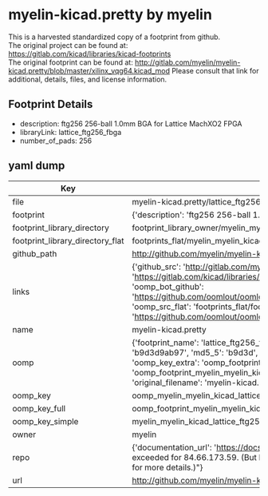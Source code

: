 # myelin-kicad.pretty by myelin  
This is a harvested standardized copy of a footprint from github.  
The original project can be found at:  
https://gitlab.com/kicad/libraries/kicad-footprints  
The original footprint can be found at:
http://gitlab.com/myelin/myelin-kicad.pretty/blob/master/xilinx_vqg64.kicad_mod
Please consult that link for additional, details, files, and license information.  
## Footprint Details
* description: ftg256 256-ball 1.0mm BGA for Lattice MachXO2 FPGA  
* libraryLink: lattice_ftg256_fbga  
* number_of_pads: 256  
## yaml dump  
| Key | Value |  
| --- | --- |  
| file | myelin-kicad.pretty/lattice_ftg256_fbga.kicad_mod |  
| footprint | {'description': 'ftg256 256-ball 1.0mm BGA for Lattice MachXO2 FPGA', 'libraryLink': 'lattice_ftg256_fbga', 'number_of_pads': 256} |  
| footprint_library_directory | footprint_library_owner/myelin_myelin-kicad.pretty |  
| footprint_library_directory_flat | footprints_flat/myelin_myelin_kicad_lattice_ftg256_fbga/working |  
| github_path | http://github.com/myelin/myelin-kicad.pretty/blob/master/lattice_ftg256_fbga.kicad_mod |  
| links | {'github_src': 'http://gitlab.com/myelin/myelin-kicad.pretty/blob/master/xilinx_vqg64.kicad_mod', 'github_src_repo': 'https://gitlab.com/kicad/libraries/kicad-footprints', 'oomp_bot': 'footprints/myelin_myelin_kicad_lattice_ftg256_fbga/working', 'oomp_bot_github': 'https://github.com/oomlout/oomlout_oomp_footprint_bot/tree/main/footprints/myelin_myelin_kicad_lattice_ftg256_fbga/working', 'oomp_src_flat': 'footprints_flat/footprints_flat/myelin_myelin_kicad_lattice_ftg256_fbga/working', 'oomp_src_flat_github': 'https://github.com/oomlout/oomlout_oomp_footprint_src/tree/main/footprints_flat/myelin_myelin_kicad_lattice_ftg256_fbga/working'} |  
| name | myelin-kicad.pretty |  
| oomp | {'footprint_name': 'lattice_ftg256_fbga', 'library_name': 'myelin_kicad', 'md5': 'b9d3d9ab973358d2ae22d22d3fc2ba6f', 'md5_10': 'b9d3d9ab97', 'md5_5': 'b9d3d', 'md5_6': 'b9d3d9', 'oomp_key': 'oomp_myelin_myelin_kicad_lattice_ftg256_fbga', 'oomp_key_extra': 'oomp_footprint_myelin_myelin_kicad_lattice_ftg256_fbga', 'oomp_key_full': 'oomp_footprint_myelin_myelin_kicad_lattice_ftg256_fbga_b9d3d9', 'oomp_key_simple': 'myelin_myelin_kicad_lattice_ftg256_fbga', 'original_filename': 'myelin-kicad.pretty/lattice_ftg256_fbga.kicad_mod', 'owner_name': 'myelin'} |  
| oomp_key | oomp_myelin_myelin_kicad_lattice_ftg256_fbga |  
| oomp_key_full | oomp_footprint_myelin_myelin_kicad_lattice_ftg256_fbga |  
| oomp_key_simple | myelin_myelin_kicad_lattice_ftg256_fbga |  
| owner | myelin |  
| repo | {'documentation_url': 'https://docs.github.com/rest/overview/resources-in-the-rest-api#rate-limiting', 'message': "API rate limit exceeded for 84.66.173.59. (But here's the good news: Authenticated requests get a higher rate limit. Check out the documentation for more details.)"} |  
| url | http://github.com/myelin/myelin-kicad.pretty |  

